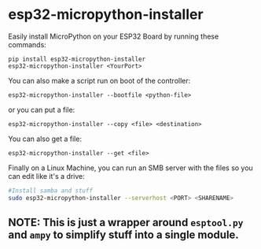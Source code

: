 # esp32-micropython-installer
Easily install MicroPython on your ESP32 Board by running these commands:
```
pip install esp32-micropython-installer
esp32-micropython-installer <YourPort>
```
You can also make a script run on boot of the controller:
```
esp32-micropython-installer --bootfile <python-file>
```
or you can put a file:
```
esp32-micropython-installer --copy <file> <destination>
```
You can also get a file:
```
esp32-micropython-installer --get <file>
```

Finally on a Linux Machine, you can run an SMB server with the files so you can edit like it's a drive:
```bash
#Install samba and stuff
sudo esp32-micropython-installer --serverhost <PORT> <SHARENAME>
```

## NOTE: This is just a wrapper around ```esptool.py``` and ```ampy``` to simplify stuff into a single module.
